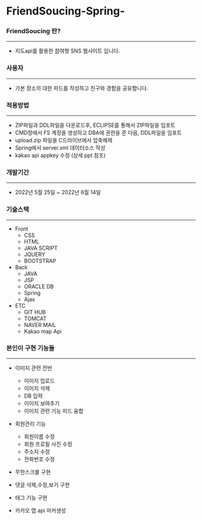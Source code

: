 # FriendSoucing-Spring-

### FriendSoucing 란? 
---
+ 지도api를 활용한 참여형 SNS 웹사이트 입니다.

### 사용자
---
+ 가본 장소의 대한 피드를 작성하고 친구와 경험을 공유합니다.

### 적용방법
---
+ ZIP파일과 DDL파일을 다운로드후, ECLIPSE를 통해서 ZIP파일을 임포트
+ CMD창에서 FS 계정을 생성하고 DBA에 권한을 준 다음, DDL파일을 임포트
+ upload.zip 파일을 C드라이브에서 압축해제
+ Spring에서 server.xml 데이터소스 작성
+ kakao api appkey 수정 (상세 ppt 참조)

### 개발기간
---
+ 2022년 5월 25일 ~ 2022년 6월 14일

### 기술스택
---
+ Front
  + CSS
  + HTML
  + JAVA SCRIPT
  + JQUERY
  + BOOTSTRAP
+ Back
  + JAVA
  + JSP
  + ORACLE DB
  + Spring
  + Ajax
+ ETC
  + GIT HUB
  + TOMCAT
  + NAVER MAIL
  + Kakao map Api
    
### 본인이 구현 기능들
---

+ 이미지 관련 전반
  + 이미지 업로드
  + 이미지 삭제
  + DB 입력
  + 이미지 보여주기
  + 이미지 관련 기능 피드 융합
  
+ 회원관리 기능
  + 회원이름 수정
  + 회원 프로필 사진 수정
  + 주소지 수정
  + 전화번호 수정

+ 무한스크롤 구현
+ 댓글 삭제,수정,보기 구현
+ 태그 기능 구현
+ 카카오 맵 api 마커생성
  
